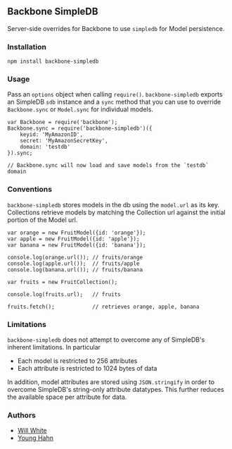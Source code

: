Backbone SimpleDB
-----------------
Server-side overrides for Backbone to use `simpledb` for Model persistence.

### Installation

    npm install backbone-simpledb

### Usage

Pass an `options` object when calling `require()`. `backbone-simpledb` exports
an SimpleDB `sdb` instance and a `sync` method that you can use to override
`Backbone.sync` or `Model.sync` for individual models.

    var Backbone = require('backbone');
    Backbone.sync = require('backbone-simpledb')({
        keyid: 'MyAmazonID',
        secret: 'MyAmazonSecretKey',
        domain: 'testdb'
    }).sync;

    // Backbone.sync will now load and save models from the `testdb` domain

### Conventions

`backbone-simpledb` stores models in the db using the `model.url` as its key.
Collections retrieve models by matching the Collection url against the
initial portion of the Model url.

    var orange = new FruitModel({id: 'orange'});
    var apple = new FruitModel({id: 'apple'});
    var banana = new FruitModel({id: 'banana'});

    console.log(orange.url()); // fruits/orange
    console.log(apple.url());  // fruits/apple
    console.log(banana.url()); // fruits/banana

    var fruits = new FruitCollection();

    console.log(fruits.url);   // fruits

    fruits.fetch();            // retrieves orange, apple, banana

### Limitations

`backbone-simpledb` does not attempt to overcome any of SimpleDB's inherent
limitations. In particular

- Each model is restricted to 256 attributes
- Each attribute is restricted to 1024 bytes of data

In addition, model attributes are stored using `JSON.stringify` in order to
overcome SimpleDB's string-only attribute datatypes. This further reduces the
available space per attribute for data.

### Authors

- [Will White](http://github.com/willwhite)
- [Young Hahn](http://github.com/yhahn)

